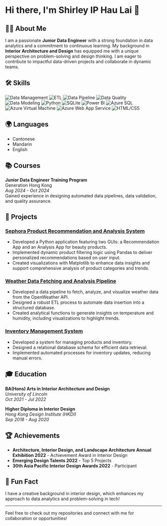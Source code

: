 # Hi there, I'm Shirley IP Hau Lai 👋

## 👩‍💻 About Me
I am a passionate **Junior Data Engineer** with a strong foundation in data analytics and a commitment to continuous learning. My background in **Interior Architecture and Design** has equipped me with a unique perspective on problem-solving and design thinking. I am eager to contribute to impactful data-driven projects and collaborate in dynamic teams.

## 🛠️ Skills
![Data Management](https://img.shields.io/badge/Data%20Management-007ACC?style=flat&logo=database&logoColor=white) 
![ETL](https://img.shields.io/badge/ETL-FFCC00?style=flat&logo=cloudsmith&logoColor=black) 
![Data Pipeline](https://img.shields.io/badge/Data%20Pipeline-28A745?style=flat&logo=git&logoColor=white) 
![Data Quality](https://img.shields.io/badge/Data%20Quality%20Assurance-17A2B8?style=flat&logo=check-circle&logoColor=white) 
![Data Modeling](https://img.shields.io/badge/Data%20Modeling-6C757D?style=flat&logo=project-diagram&logoColor=white) 
![Python](https://img.shields.io/badge/Python-3572A5?style=flat&logo=python&logoColor=white) 
![SQLite](https://img.shields.io/badge/SQLite-003B57?style=flat&logo=sqlite&logoColor=white)
![Power BI](https://img.shields.io/badge/Power%20BI-F2C94C?style=flat&logo=powerbi&logoColor=black) 
![Azure SQL](https://img.shields.io/badge/Azure%20SQL-0078D4?style=flat&logo=microsoft&logoColor=white)
![Azure Virtual Machine](https://img.shields.io/badge/Azure%20Virtual%20Machine-0078D4?style=flat&logo=microsoft-azure&logoColor=white)
![Azure Web App Service](https://img.shields.io/badge/Azure%20Web%20App%20Service-0078D4?style=flat&logo=microsoft-azure&logoColor=white)
![HTML/CSS](https://img.shields.io/badge/HTML%2FCSS-E34F26?style=flat&logo=html5&logoColor=white)

## 🌍 Languages
- Cantonese
- Mandarin
- English

## 📚 Courses
**Junior Data Engineer Training Program**  
Generation Hong Kong  
*Aug 2024 - Oct 2024*  
Gained experience in designing automated data pipelines, data validation, and quality assurance.

## 📂 Projects
### [Sephora Product Recommendation and Analysis System](https://github.com/ShirleyIP/Sephora_Product_Recommendation_and_Analysis_System)
- Developed a Python application featuring two GUIs: a Recommendation App and an Analysis App for beauty products.
- Implemented dynamic product filtering logic using Pandas to deliver personalized recommendations based on user input.
- Created visualizations with Matplotlib to enhance data insights and support comprehensive analysis of product categories and trends.

### [Weather Data Fetching and Analysis Pipeline ](https://github.com/ShirleyIP/Weather_Data_Fetching_and_Analysis_Pipeline)
- Developed a data pipeline to fetch, analyze, and visualize weather data from the OpenWeather API.
- Designed a robust ETL process to automate data insertion into a structured database.
- Created analytical functions to generate insights on temperature and humidity, including visualizations to highlight trends.

### [Inventory Management System ](https://github.com/ShirleyIP/Inventory_Management_System)
- Developed a system for managing products and inventory.
- Designed a relational database schema for efficient data retrieval.
- Implemented automated processes for inventory updates, reducing manual errors.

## 🎓 Education
**BA(Hons) Arts in Interior Architecture and Design**  
*University of Lincoln*  
*Oct 2021 - Jul 2022*  

**Higher Diploma in Interior Design**  
*Hong Kong Design Institute (HKDI)*  
*Sep 2018 - Aug 2020* 


## 🏆 Achievements
- **Architecture, Interior Design, and Landscape Architecture Annual Exhibition 2022** - Achievement Award in Interior Design
- **Emerging Design Talents 2022** - Top 5 Projects
- **30th Asia Pacific Interior Design Awards 2022** - Participant

## 🎉 Fun Fact
I have a creative background in interior design, which enhances my approach to data analytics and problem-solving in tech!

---
Feel free to check out my repositories and connect with me for collaboration or opportunities!
